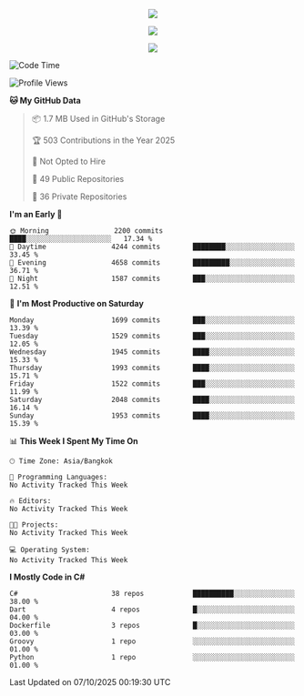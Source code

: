 <p align="center">
  <a href="say-hi.gif"> 
    <img align="center" src="say-hi.gif"/>
  </a>
</p>
<p align="center">
  <a href="https://github.com/htthinh1999">
    <img align="center" src="https://github-readme-stats-kappa-pink.vercel.app/api?username=htthinh1999&show_icons=true&count_private=true&theme=dracula"/>
  </a>
</p>
<p align="center">
  <a href="https://github.com/htthinh1999">
    <img src="https://github-readme-stats-kappa-pink.vercel.app/api/top-langs/?username=htthinh1999&layout=compact&langs_count=6&count_private=true&hide=tsql,hlsl,glsl,shaderlab&theme=dracula"/>
  </a>
</p>

<!--START_SECTION:waka-->
![Code Time](http://img.shields.io/badge/Code%20Time-0%20secs-blue)

![Profile Views](http://img.shields.io/badge/Profile%20Views-1-blue)

**🐱 My GitHub Data** 

> 📦 1.7 MB Used in GitHub's Storage 
 > 
> 🏆 503 Contributions in the Year 2025
 > 
> 🚫 Not Opted to Hire
 > 
> 📜 49 Public Repositories 
 > 
> 🔑 36 Private Repositories 
 > 
**I'm an Early 🐤** 

```text
🌞 Morning                2200 commits        ████░░░░░░░░░░░░░░░░░░░░░   17.34 % 
🌆 Daytime                4244 commits        ████████░░░░░░░░░░░░░░░░░   33.45 % 
🌃 Evening                4658 commits        █████████░░░░░░░░░░░░░░░░   36.71 % 
🌙 Night                  1587 commits        ███░░░░░░░░░░░░░░░░░░░░░░   12.51 % 
```
📅 **I'm Most Productive on Saturday** 

```text
Monday                   1699 commits        ███░░░░░░░░░░░░░░░░░░░░░░   13.39 % 
Tuesday                  1529 commits        ███░░░░░░░░░░░░░░░░░░░░░░   12.05 % 
Wednesday                1945 commits        ████░░░░░░░░░░░░░░░░░░░░░   15.33 % 
Thursday                 1993 commits        ████░░░░░░░░░░░░░░░░░░░░░   15.71 % 
Friday                   1522 commits        ███░░░░░░░░░░░░░░░░░░░░░░   11.99 % 
Saturday                 2048 commits        ████░░░░░░░░░░░░░░░░░░░░░   16.14 % 
Sunday                   1953 commits        ████░░░░░░░░░░░░░░░░░░░░░   15.39 % 
```


📊 **This Week I Spent My Time On** 

```text
🕑︎ Time Zone: Asia/Bangkok

💬 Programming Languages: 
No Activity Tracked This Week

🔥 Editors: 
No Activity Tracked This Week

🐱‍💻 Projects: 
No Activity Tracked This Week

💻 Operating System: 
No Activity Tracked This Week
```

**I Mostly Code in C#** 

```text
C#                       38 repos            ██████████░░░░░░░░░░░░░░░   38.00 % 
Dart                     4 repos             █░░░░░░░░░░░░░░░░░░░░░░░░   04.00 % 
Dockerfile               3 repos             █░░░░░░░░░░░░░░░░░░░░░░░░   03.00 % 
Groovy                   1 repo              ░░░░░░░░░░░░░░░░░░░░░░░░░   01.00 % 
Python                   1 repo              ░░░░░░░░░░░░░░░░░░░░░░░░░   01.00 % 
```




 Last Updated on 07/10/2025 00:19:30 UTC
<!--END_SECTION:waka-->
